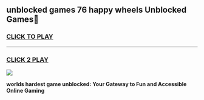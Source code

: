 
## unblocked games 76 happy wheels Unblocked Games👋
<h3>
<a href="https://premium.freeplayer.one?title=unblocked_games_76_happy_wheels&ref=16F">CLICK TO PLAY</a></h3>
<hr>

<h3>
<a href="https://premium.freeplayer.one?title=unblocked_games_76_happy_wheels&ref=16F">CLICK 2 PLAY</a>
  
</h3>

<a href="https://premium.freeplayer.one?title=unblocked_games_76_happy_wheels&ref=16F/"><img src="https://clearcache.store/games.png"></a>


**worlds hardest game unblocked: Your Gateway to Fun and Accessible Online Gaming**
